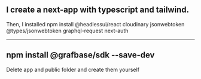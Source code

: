 ## I create a next-app with typescript and tailwind.

Then, I installed
npm install @headlessui/react cloudinary jsonwebtoken @types/jsonwebtoken graphql-request next-auth

---

## npm install @grafbase/sdk --save-dev

Delete app and public folder and create them yourself
